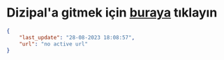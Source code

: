 # Dizipal'a gitmek için [buraya](None) tıklayın
        
```json
{
    "last_update": "28-08-2023 18:08:57",
    "url": "no active url"
}
```